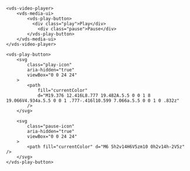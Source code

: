 <script>
import Docs from './_Docs.md';
</script>

<Docs>

```html:copy-highlight{3-6}:slot=usage
<vds-video-player>
	<vds-media-ui>
		<vds-play-button>
		  <div class="play">Play</div>
			<div class="pause">Pause</div>
		</vds-play-button>
	</vds-media-ui>
</vds-video-player>
```

```html:copy:slot=styled-example
<vds-play-button>
	<svg
		class="play-icon"
		aria-hidden="true"
		viewBox="0 0 24 24"
	>
		<path
			fill="currentColor"
			d="M19.376 12.416L8.777 19.482A.5.5 0 0 1 8 19.066V4.934a.5.5 0 0 1 .777-.416l10.599 7.066a.5.5 0 0 1 0 .832z"
		/>
	</svg>

	<svg
		class="pause-icon"
		aria-hidden="true"
		viewBox="0 0 24 24"
	>
		<path fill="currentColor" d="M6 5h2v14H6V5zm10 0h2v14h-2V5z" />
	</svg>
</vds-play-button>
```

</Docs>

